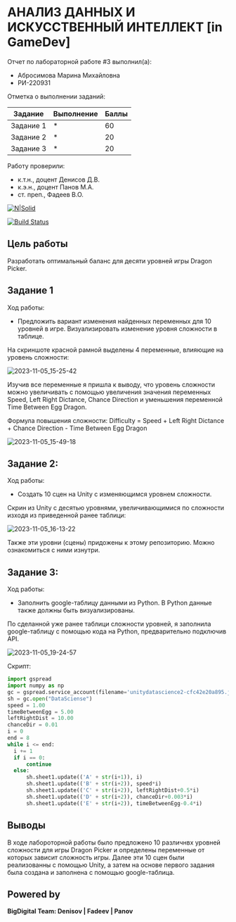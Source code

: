 # АНАЛИЗ ДАННЫХ И ИСКУССТВЕННЫЙ ИНТЕЛЛЕКТ [in GameDev]
Отчет по лабораторной работе #3 выполнил(а):
- Абросимова Марина Михайловна
- РИ-220931
  
Отметка о выполнении заданий:

| Задание | Выполнение | Баллы |
| ------ | ------ | ------ |
| Задание 1 | * | 60 |
| Задание 2 | * | 20 |
| Задание 3 | * | 20 |

Работу проверили:
- к.т.н., доцент Денисов Д.В.
- к.э.н., доцент Панов М.А.
- ст. преп., Фадеев В.О.

[![N|Solid](https://cldup.com/dTxpPi9lDf.thumb.png)](https://nodesource.com/products/nsolid)

[![Build Status](https://travis-ci.org/joemccann/dillinger.svg?branch=master)](https://travis-ci.org/joemccann/dillinger)

## Цель работы
Разработать оптимальный баланс для десяти уровней игры Dragon Picker.

## Задание 1

Ход работы:
- Предложить вариант изменения найденных переменных для 10 уровней в игре. Визуализировать изменение уровня сложности в таблице.

На скриншоте красной рамной выделены 4 переменные, влияющие на уровень сложности:

![2023-11-05_15-25-42](https://github.com/Marishka-A/Workshop3/assets/126682278/bcb645a7-c828-4b30-8d1c-82f2101ff2e5)

Изучив все переменные я пришла к выводу, что уровень сложности можно увеличивать с помощью увеличения значения переменных Speed, Left Right Dictance, Chance Direction и уменьшения переменной Time Between Egg Dragon.

Формула повышения сложности: 
Difficulty = Speed + Left Right Dictance + Chance Direction - Time Between Egg Dragon

![2023-11-05_15-49-18](https://github.com/Marishka-A/Workshop3/assets/126682278/2b2552cd-7112-4c4b-ac57-ea06e394c2f3)


## Задание 2:

Ход работы:
- Создать 10 сцен на Unity с изменяющимся уровнем сложности.

Скрин из Unity с десятью уровнями, увеличивающимися по сложности изходя из приведенной ранее таблици:

![2023-11-05_16-13-22](https://github.com/Marishka-A/Workshop3/assets/126682278/6bae39b5-7b36-40a2-98a8-3c83d384ad77)

Также эти уровни (сцены) придожены к этому репозиторию. Можно ознакомиться с ними изнутри.

## Задание 3:
Ход работы: 
-  Заполнить google-таблицу данными из Python. В Python данные также должны быть визуализированы.

По сделанной уже ранее таблици сложности уровней, я заполнила google-таблицу с помощью кода на Python, предварительно подключив API.

![2023-11-05_19-24-57](https://github.com/Marishka-A/Workshop3/assets/126682278/7e745096-aab3-4855-bc19-83ede52c3e81)

  Скрипт:
  ```py
import gspread
import numpy as np
gc = gspread.service_account(filename='unitydatascience2-cfc42e20a895.json')
sh = gc.open("DataSciense")
speed = 1.00
timeBetweenEgg = 5.00
leftRightDist = 10.00
chanceDir = 0.01
i = 0
end = 8
while i <= end:     
    i += 1
    if i == 0:
        continue
    else:
        sh.sheet1.update(('A' + str(i+1)), i)
        sh.sheet1.update(('B' + str(i+2)), speed*i)
        sh.sheet1.update(('C' + str(i+2)), leftRightDist+0.5*i)
        sh.sheet1.update(('D' + str(i+2)), chanceDir+0.003*i)
        sh.sheet1.update(('E' + str(i+2)), timeBetweenEgg-0.4*i)
```

## Выводы

В ходе лабороторной работы было предложено 10 различнвх уровней сложности для игры Dragon Picker и определены переменные от которых зависит сложность игры. Далее эти 10 сцен были реализованны с помощью Unity, а затем на основе первого задания была создана и заполнена с помощью google-таблица.


## Powered by

**BigDigital Team: Denisov | Fadeev | Panov**
